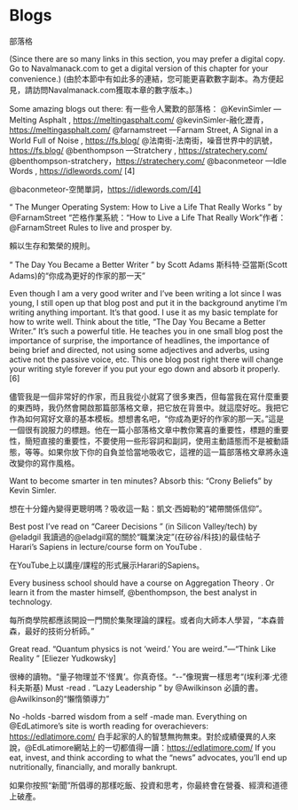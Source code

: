 # Blogs

部落格

(Since there are so many links in this section, you may prefer a digital copy. Go to Navalmanack.com to get a digital version of this chapter for your convenience.)
(由於本節中有如此多的連結，您可能更喜歡數字副本。為方便起見，請訪問Navalmanack.com獲取本章的數字版本。)

Some amazing blogs out there:
有一些令人驚歎的部落格：
@KevinSimler —Melting Asphalt , https://meltingasphalt.com/
@kevinSimler-融化瀝青，https://meltingasphalt.com/
@farnamstreet —Farnam Street, A Signal in a World Full of Noise , https://fs.blog/
@法南街-法南街，噪音世界中的訊號，https://fs.blog/
@benthompson —Stratchery , https://stratechery.com/
@benthompson-stratchery，https://stratechery.com/
@baconmeteor —Idle Words , https://idlewords.com/  [4]

@baconmeteor-空閒單詞，https://idlewords.com/[4]

“ The Munger Operating System: How to Live a Life That Really Works ” by @FarnamStreet
“芒格作業系統：“How to Live a Life That Really Work”作者：@FarnamStreet
Rules to live and prosper by.

賴以生存和繁榮的規則。

“ The Day You Became a Better Writer ” by Scott Adams
斯科特·亞當斯(Scott Adams)的“你成為更好的作家的那一天”

Even though I am a very good writer and I’ve been writing a lot since I was young, I still open up that blog post and put it in the background anytime I’m writing anything important. It’s that good. I use it as my basic template for how to write well. Think about the title, “The Day You Became a Better Writer.” It’s such a powerful title. He teaches you in one small blog post the importance of surprise, the importance of headlines, the importance of being brief and directed, not using some adjectives and adverbs, using active not the passive voice, etc. This one blog post right there will change your writing style forever if you put your ego down and absorb it properly. [6]

儘管我是一個非常好的作家，而且我從小就寫了很多東西，但每當我在寫什麼重要的東西時，我仍然會開啟那篇部落格文章，把它放在背景中。就這麼好吃。我把它作為如何寫好文章的基本模板。想想書名吧，“你成為更好的作家的那一天。”這是一個很有說服力的標題。他在一篇小部落格文章中教你驚喜的重要性，標題的重要性，簡短直接的重要性，不要使用一些形容詞和副詞，使用主動語態而不是被動語態，等等。如果你放下你的自負並恰當地吸收它，這裡的這一篇部落格文章將永遠改變你的寫作風格。

Want to become smarter in ten minutes? Absorb this: “Crony Beliefs” by Kevin Simler.

想在十分鐘內變得更聰明嗎？吸收這一點：凱文·西姆勒的“裙帶關係信仰”。

Best post I’ve read on “Career Decisions ” (in Silicon Valley/tech) by @eladgil
我讀過的@eladgil寫的關於“職業決定”(在矽谷/科技)的最佳帖子
Harari’s Sapiens in lecture/course form on YouTube .

在YouTube上以講座/課程的形式展示Harari的Sapiens。

Every business school should have a course on Aggregation Theory . Or learn it from the master himself, @benthompson, the best analyst in technology.

每所商學院都應該開設一門關於集聚理論的課程。或者向大師本人學習，“本森普森，最好的技術分析師。”

Great read. “Quantum physics is not ‘weird.’ You are weird.”—“Think Like Reality ” [Eliezer Yudkowsky]

很棒的讀物。“量子物理並不‘怪異’。你真奇怪。“--”像現實一樣思考“(埃利澤·尤德科夫斯基)
Must -read . “Lazy Leadership ” by @Awilkinson
必讀的書。@Awilkinson的“懶惰領導力”

No -holds -barred wisdom from a self -made man. Everything on @EdLatimore’s site is worth reading for overachievers: https://edlatimore.com/
白手起家的人的智慧無拘無束。對於成績優異的人來說，@EdLatimore網站上的一切都值得一讀：https://edlatimore.com/
If you eat, invest, and think according to what the “news” advocates, you’ll end up nutritionally, financially, and morally bankrupt.

如果你按照“新聞”所倡導的那樣吃飯、投資和思考，你最終會在營養、經濟和道德上破產。
